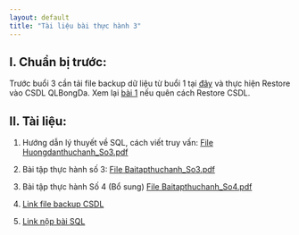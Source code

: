 ```yaml
---
layout: default
title: "Tài liệu bài thực hành 3"
---
```


## I. Chuẩn bị trước:

Trước buổi 3 cần tải file backup dữ liệu từ buổi 1 tại [đây](/assets/course-materials/BaiThucHanh_2019/Buoi2_ThaoTacCSDL/QLBongDa.bak) và thực hiện Restore vào CSDL QLBongDa. Xem lại [bài 1](/bai1) nếu quên cách Restore CSDL.

## II. Tài liệu:
    
1. Hướng dẫn lý thuyết về SQL, cách viết truy vấn:
    [File Huongdanthuchanh_So3.pdf](/assets/course-materials/BaiThucHanh_2019/Buoi3_4_ThaoTacCSDL_Nangcao/Huongdanthuchanh_So3.pdf)

2. Bài tập thực hành số 3:
    [File Baitapthuchanh_So3.pdf](/assets/course-materials/BaiThucHanh_2019/Buoi3_4_ThaoTacCSDL_Nangcao/Baitapthuchanh_So3.pdf)
    
3. Bài tập thực hành Số 4 (Bổ sung)
     [File Baitapthuchanh_So4.pdf](/assets/course-materials/BaiThucHanh_2019/Buoi3_4_ThaoTacCSDL_Nangcao/Baitapthuchanh_So4.pdf)
     
4. [Link file backup CSDL](https://bit.ly/2TUZPZq)

5. [Link nộp bài SQL](https://bit.ly/35Yh41e)
